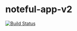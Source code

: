 # noteful-app-v2

[![Build Status](https://travis-ci.org/thinkful-ei20/terrance-noteful-app-v2.svg?branch=master)](https://travis-ci.org/thinkful-ei20/terrance-noteful-app-v2)